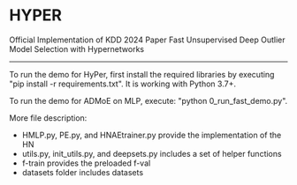 # HYPER
Official Implementation of KDD 2024 Paper Fast Unsupervised Deep Outlier Model Selection with Hypernetworks


----

To run the demo for HyPer, first install the required libraries by executing
"pip install -r requirements.txt". It is working with Python 3.7+.

To run the demo for ADMoE on MLP, execute:
"python 0_run_fast_demo.py".


More file description:
- HMLP.py, PE.py, and HNAEtrainer.py provide the implementation of the HN
- utils.py, init_utils.py, and deepsets.py includes a set of helper functions
- f-train provides the preloaded f-val
- datasets folder includes datasets
